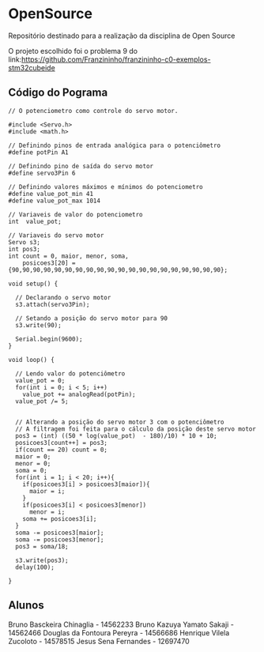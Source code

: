 # OpenSource
Repositório destinado para a realização da disciplina de Open Source

O projeto escolhido foi o problema 9 do link:https://github.com/Franzininho/franzininho-c0-exemplos-stm32cubeide

## Código do Pograma
```INO
// O potenciometro como controle do servo motor.

#include <Servo.h>
#include <math.h>

// Definindo pinos de entrada analógica para o potenciômetro
#define potPin A1

// Definindo pino de saída do servo motor
#define servo3Pin 6

// Definindo valores máximos e mínimos do potenciometro
#define value_pot_min 41
#define value_pot_max 1014

// Variaveis de valor do potenciometro
int  value_pot;

// Variaveis do servo motor
Servo s3;
int pos3;
int count = 0, maior, menor, soma,
    posicoes3[20] = {90,90,90,90,90,90,90,90,90,90,90,90,90,90,90,90,90,90,90,90};

void setup() {

  // Declarando o servo motor
  s3.attach(servo3Pin);

  // Setando a posição do servo motor para 90
  s3.write(90);

  Serial.begin(9600);
}

void loop() {

  // Lendo valor do potenciômetro
  value_pot = 0;
  for(int i = 0; i < 5; i++)
    value_pot += analogRead(potPin);
  value_pot /= 5;

  
  // Alterando a posição do servo motor 3 com o potenciômetro
  // A filtragem foi feita para o cálculo da posição deste servo motor
  pos3 = (int) ((50 * log(value_pot)  - 180)/10) * 10 + 10;
  posicoes3[count++] = pos3;
  if(count == 20) count = 0;
  maior = 0;
  menor = 0;
  soma = 0;
  for(int i = 1; i < 20; i++){
    if(posicoes3[i] > posicoes3[maior]){
      maior = i;
    }
    if(posicoes3[i] < posicoes3[menor])
      menor = i;
    soma += posicoes3[i];
  }
  soma -= posicoes3[maior];
  soma -= posicoes3[menor];
  pos3 = soma/18;

  s3.write(pos3);
  delay(100);

}
```

## Alunos
Bruno Basckeira Chinaglia - 14562233
Bruno Kazuya Yamato Sakaji - 14562466
Douglas da Fontoura Pereyra - 14566686
Henrique Vilela Zucoloto - 14578515
Jesus Sena Fernandes - 12697470
